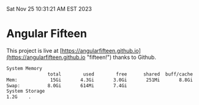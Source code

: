 Sat Nov 25 10:31:21 AM EST 2023

# Angular Fifteen


This project is live at [https://angularfifteen.github.io](https://angularfifteen.github.io "fifteen!") thanks to Github.

```bash
System Memory
               total        used        free      shared  buff/cache   available
Mem:            15Gi       4.3Gi       3.0Gi       251Mi       8.8Gi        11Gi
Swap:          8.0Gi       614Mi       7.4Gi
System Storage
1.2G	.
```
```bash
